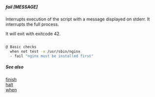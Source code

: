 ##### fail [MESSAGE]

Interrupts execution of the script with a message displayed on stderr. It interrupts the full process.

It will exit with exitcode 42.

```bash

@ Basic checks
  when not test -x /usr/sbin/nginx
  - fail "nginx must be installed first"

```

##### See also

[finish](finish.md)  
[halt](halt.md)  
[when](when.md)  
